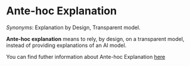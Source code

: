 # Ante-hoc Explanation

*Synonyms*: Explanation by Design, Transparent model.

**Ante-hoc explanation** means to rely, by design, on a transparent model, instead of providing explanations of an AI model.

You can find futher information about Ante-hoc Explanation [here](../../T3.1/blackbox_transparent.md)
